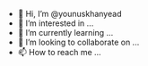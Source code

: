 - 👋 Hi, I’m @younuskhanyead
- 👀 I’m interested in ...
- 🌱 I’m currently learning ...
- 💞️ I’m looking to collaborate on ...
- 📫 How to reach me ...

<!---
younuskhanyead/younuskhanyead is a ✨ special ✨ repository because its `README.md` (this file) appears on your GitHub profile.
You can click the Preview link to take a look at your changes.
--->
